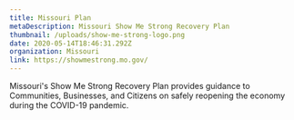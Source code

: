 ```yaml
---
title: Missouri Plan
metaDescription: Missouri Show Me Strong Recovery Plan
thumbnail: /uploads/show-me-strong-logo.png
date: 2020-05-14T18:46:31.292Z
organization: Missouri
link: https://showmestrong.mo.gov/
---
```

Missouri's Show Me Strong Recovery Plan provides guidance to Communities, Businesses, and Citizens on safely reopening the economy during the COVID-19 pandemic.
